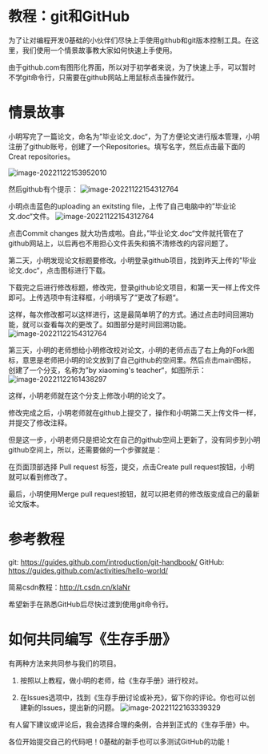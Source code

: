 # 教程：git和GitHub



为了让对编程开发0基础的小伙伴们尽快上手使用github和git版本控制工具。在这里，我们使用一个情景故事教大家如何快速上手使用。

由于github.com有图形化界面，所以对于初学者来说，为了快速上手，可以暂时不学git命令行，只需要在github网站上用鼠标点击操作就行。



# 情景故事

小明写完了一篇论文，命名为”毕业论文.doc“，为了方便论文进行版本管理，小明注册了github账号，创建了一个Repositories。填写名字，然后点击最下面的Creat repositories。

![image-20221122153952010](https://github.com/sennkuwu/survival-manual/tree/main/image-20221122153952010.png)

然后github有个提示：
![image-20221122154312764](https://github.com/sennkuwu/survival-manual/tree/main/image-20221122154312764.png)



小明点击蓝色的uploading an exitsting file，上传了自己电脑中的”毕业论文.doc“文件。
![image-20221122154312764](https://github.com/sennkuwu/survival-manual/tree/main/image-20221122154618077.png)


点击Commit changes 就大功告成啦。自此，”毕业论文.doc“文件就托管在了github网站上，以后再也不用担心文件丢失和搞不清修改的内容问题了。



第二天，小明发现论文标题要修改。小明登录github项目，找到昨天上传的”毕业论文.doc“，点击图标进行下载。

下载完之后进行修改标题，修改完，登录github论文项目，和第一天一样上传文件即可。上传选项中有注释框，小明填写了”更改了标题“。

这样，每次修改都可以这样进行，这是最简单明了的方式。通过点击时间回溯功能，就可以查看每次的更改了。如图部分是时间回溯功能。
![image-20221122154312764](https://github.com/sennkuwu/survival-manual/tree/main/20221122160025.png)





第三天，小明的老师想给小明修改校对论文，小明的老师点击了右上角的Fork图标，意思是老师把小明的论文放到了自己github的空间里。然后点击main图标，创建了一个分支，名称为”by xiaoming's teacher“，如图所示：
![image-20221122161438297](https://github.com/sennkuwu/survival-manual/tree/main/image-20221122161438297.png)


这样，小明老师就在这个分支上修改小明的论文了。

修改完成之后，小明老师就在github上提交了，操作和小明第二天上传文件一样，并提交了修改注释。

但是这一步，小明老师只是把论文在自己的github空间上更新了，没有同步到小明github空间上，所以，还需要做的一个步骤就是：

在页面顶部选择 Pull request 标签，提交，点击Create pull request按钮，小明就可以看到修改了。

最后，小明使用Merge pull request按钮，就可以把老师的修改版变成自己的最新论文版本。



# 参考教程

git: https://guides.github.com/introduction/git-handbook/
GitHub: https://guides.github.com/activities/hello-world/

简易csdn教程：http://t.csdn.cn/kIaNr

希望新手在熟悉GitHub后尽快过渡到使用git命令行。





# 如何共同编写《生存手册》

有两种方法来共同参与我们的项目。

1. 按照以上教程，做小明的老师，给《生存手册》进行校对。

2. 在Issues选项中，找到《生存手册讨论或补充》，留下你的评论。你也可以创建新的Issues，提出新的问题。
![image-20221122163339329](https://github.com/sennkuwu/survival-manual/tree/main/image-20221122163339329.png)




有人留下建议或评论后，我会选择合理的条例，合并到正式的《生存手册》中。



各位开始提交自己的代码吧！0基础的新手也可以多测试GitHub的功能！
